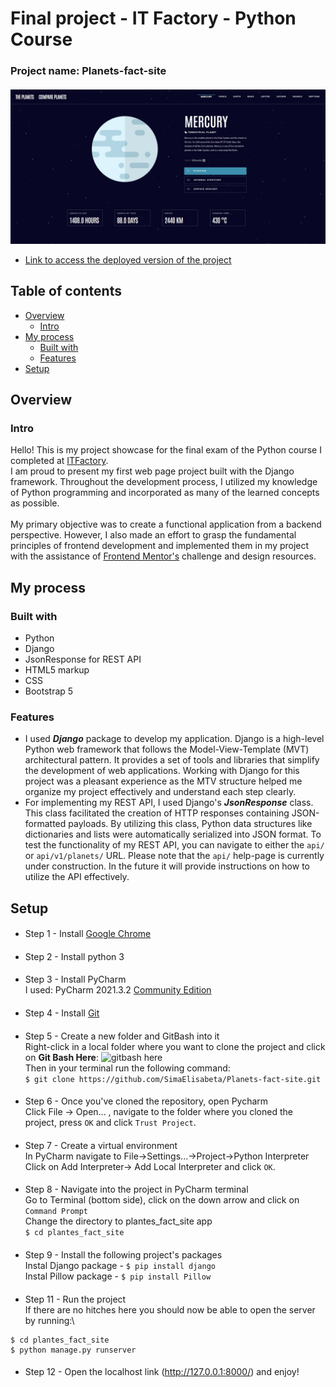 # Final project - IT Factory - Python Course
### Project name: Planets-fact-site
####
![Design preview for the Planets fact site](README_resources/preview-page.jpg)
- [Link to access the deployed version of the project](http://simaelisabetaprojectplanets.pythonanywhere.com/)

## Table of contents

- [Overview](#overview)
    -   [Intro](#intro)
- [My process](#my-process)
    -   [Built with](#built-with)
    -   [Features](#features)
- [Setup](#setup)


## Overview

### Intro

Hello! This is my project showcase for the final exam of the Python course I completed at [ITFactory](https://www.itfactory.ro/). \
I am proud to present my first web page project built with the Django framework. Throughout the development process, 
I utilized my knowledge of Python programming and incorporated as many of the learned concepts as possible. <br><br>
My primary objective was to create a functional application from a backend perspective. However, 
I also made an effort to grasp the fundamental principles of frontend development and implemented them in my project 
with the assistance of [Frontend Mentor's](https://www.frontendmentor.io/challenges/planets-fact-site-gazqN8w_f) challenge and design resources.



## My process

### Built with

- Python
- Django
- JsonResponse for REST API
- HTML5 markup
- CSS
- Bootstrap 5

### Features

- I used **_Django_** package to develop my application. Django is a high-level Python web framework that follows 
the Model-View-Template (MVT) architectural pattern. It provides a set of tools and libraries that simplify 
the development of web applications. Working with Django for this project was a pleasant experience as the MTV 
structure helped me organize my project effectively and understand each step clearly.
- For implementing my REST API, I used Django's **_JsonResponse_** class. This class facilitated the creation of 
HTTP responses containing JSON-formatted payloads. By utilizing this class, Python data structures like dictionaries 
and lists were automatically serialized into JSON format. To test the functionality of my REST API, you can navigate to
either the `api/` or `api/v1/planets/` URL. Please note that the `api/` help-page is currently under construction.
In the future it will provide instructions on how to utilize the API effectively.


## Setup

####
- Step 1 - 
Install [Google Chrome](https://www.googleadservices.com/pagead/aclk?sa=L&ai=DChcSEwiZpqDwjsX-AhWngFAGHSVwBVQYABAAGgJkZw&ohost=www.google.com&cid=CAESauD20c82cYwEF5faNLs1iPVZ02CcZob1yckwyCQ1CLZiKtYYSy5O5Q0bwcP85HMSC3BuOTmK3XPGAnHcvH2ykzFJGACu-FFvZjhrzJnZypgUCCzD_eAy_VdwfaIrHUck9YQOfegpYD2c8Yg&sig=AOD64_3hl9ERHq5kI30h4gtxs2cKNUFE6w&q&adurl&ved=2ahUKEwjRjZfwjsX-AhWOg_0HHWw-BPcQ0Qx6BAgHEAE)
####

- Step 2 - 
Install python 3
####

- Step 3 - 
Install PyCharm\
I used: PyCharm 2021.3.2 [Community Edition](https://www.jetbrains.com/pycharm/download/#section=windows)
####

- Step 4 - 
Install [Git](https://git-scm.com/downloads)
####

- Step 5 - Create a new folder and GitBash into it\
  Right-click in a local folder where you want to clone the project and click on **Git Bash Here**: ![gitbash here](https://i.stack.imgur.com/7BI04.png) \
  Then in your terminal run the following command:\
  `$ git clone https://github.com/SimaElisabeta/Planets-fact-site.git`
####

- Step 6 - Once you've cloned the repository, open Pycharm\
  Click File -> Open... , navigate to the folder where you cloned the project, press `OK` and click `Trust Project`.
####

- Step 7 - Create a virtual environment\
In PyCharm navigate to File->Settings...->Project->Python Interpreter\
Click on Add Interpreter-> Add Local Interpreter and click `OK`.
####

- Step 8 - Navigate into the project in PyCharm terminal\
Go to Terminal (bottom side), click on the down arrow and click on `Command Prompt`\
Change the directory to plantes_fact_site app\
`$ cd plantes_fact_site`
####

- Step 9 - Install the following project's packages\
Instal Django package - `$ pip install django`\
Instal Pillow package - `$ pip install Pillow`
####

- Step 11 - Run the project\
If there are no hitches here you should now be able to open the server by running:\
```
$ cd plantes_fact_site
$ python manage.py runserver
```
####

- Step 12 - Open the localhost link (http://127.0.0.1:8000/) and enjoy!
####

